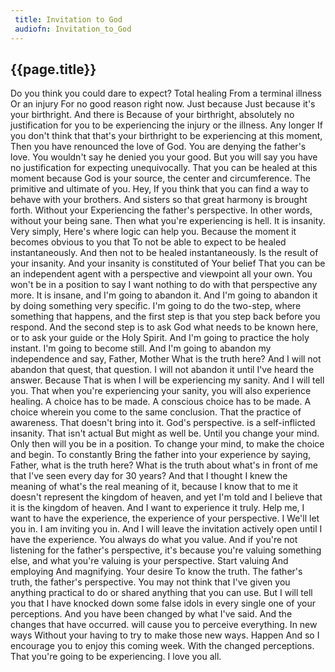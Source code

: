 ```yaml
---
 title: Invitation to God
 audiofn: Invitation_to_God
---
```


## {{page.title}}

Do you think you could dare to expect? Total healing From a terminal
illness Or an injury For no good reason right now. Just because Just
because it's your birthright. And there is Because of your birthright,
absolutely no justification for you to be experiencing the injury or the
illness. Any longer If you don't think that that's your birthright to be
experiencing at this moment, Then you have renounced the love of God.
You are denying the father's love. You wouldn't say he denied you your
good. But you will say you have no justification for expecting
unequivocally. That you can be healed at this moment because God is your
source, the center and circumference. The primitive and ultimate of you.
Hey, If you think that you can find a way to behave with your brothers.
And sisters so that great harmony is brought forth. Without your
Experiencing the father's perspective. In other words, without your
being sane. Then what you're experiencing is hell. It is insanity. Very
simply, Here's where logic can help you. Because the moment it becomes
obvious to you that To not be able to expect to be healed
instantaneously. And then not to be healed instantaneously. Is the
result of your insanity. And your insanity is constituted of Your belief
That you can be an independent agent with a perspective and viewpoint
all your own. You won't be in a position to say I want nothing to do
with that perspective any more. It is insane, and I'm going to abandon
it. And I'm going to abandon it by doing something very specific. I'm
going to do the two-step, where something that happens, and the first
step is that you step back before you respond. And the second step is to
ask God what needs to be known here, or to ask your guide or the Holy
Spirit. And I'm going to practice the holy instant. I'm going to become
still. And I'm going to abandon my independence and say, Father, Mother
What is the truth here? And I will not abandon that quest, that
question. I will not abandon it until I've heard the answer. Because
That is when I will be experiencing my sanity. And I will tell you. That
when you're experiencing your sanity, you will also experience healing.
A choice has to be made. A conscious choice has to be made. A choice
wherein you come to the same conclusion. That the practice of awareness.
That doesn't bring into it. God's perspective. is a self-inflicted
insanity. That isn't actual But might as well be. Until you change your
mind. Only then will you be in a position. To change your mind, to make
the choice and begin. To constantly Bring the father into your
experience by saying, Father, what is the truth here? What is the truth
about what's in front of me that I've seen every day for 30 years? And
that I thought I knew the meaning of what's the real meaning of it,
because I know that to me it doesn't represent the kingdom of heaven,
and yet I'm told and I believe that it is the kingdom of heaven. And I
want to experience it truly. Help me, I want to have the experience, the
experience of your perspective. I We'll let you in. I am inviting you
in. And I will leave the invitation actively open until I have the
experience. You always do what you value. And if you're not listening
for the father's perspective, it's because you're valuing something
else, and what you're valuing is your perspective. Start valuing And
employing And magnifying. Your desire To know the truth. The father's
truth, the father's perspective. You may not think that I've given you
anything practical to do or shared anything that you can use. But I will
tell you that I have knocked down some false idols in every single one
of your perceptions. And you have been changed by what I've said. And
the changes that have occurred. will cause you to perceive everything.
In new ways Without your having to try to make those new ways. Happen
And so I encourage you to enjoy this coming week. With the changed
perceptions. That you're going to be experiencing. I love you all.


